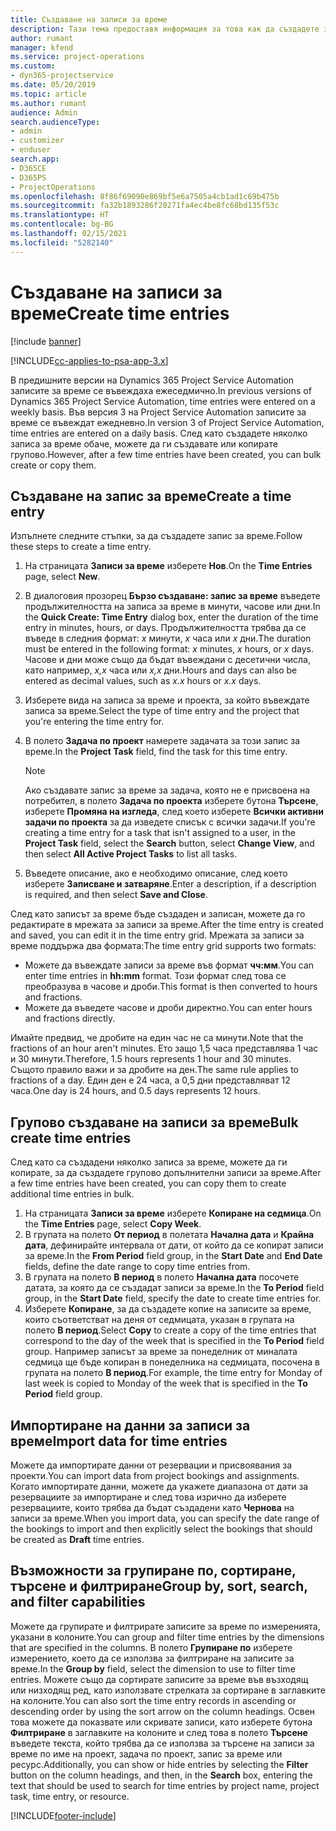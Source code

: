 ```yaml
---
title: Създаване на записи за време
description: Тази тема предоставя информация за това как да създадете записи за време.
author: rumant
manager: kfend
ms.service: project-operations
ms.custom:
- dyn365-projectservice
ms.date: 05/20/2019
ms.topic: article
ms.author: rumant
audience: Admin
search.audienceType:
- admin
- customizer
- enduser
search.app:
- D365CE
- D365PS
- ProjectOperations
ms.openlocfilehash: 8f86f69090e869bf5e6a7505a4cb1ad1c69b475b
ms.sourcegitcommit: fa32b1893286f20271fa4ec4be8fc68bd135f53c
ms.translationtype: HT
ms.contentlocale: bg-BG
ms.lasthandoff: 02/15/2021
ms.locfileid: "5282140"
---
```

# <a name="create-time-entries"></a><span data-ttu-id="2af8b-103">Създаване на записи за време</span><span class="sxs-lookup"><span data-stu-id="2af8b-103">Create time entries</span></span>

[!include [banner](../includes/psa-now-project-operations.md)]

[!INCLUDE[cc-applies-to-psa-app-3.x](../includes/cc-applies-to-psa-app-3x.md)]

<span data-ttu-id="2af8b-104">В предишните версии на Dynamics 365 Project Service Automation записите за време се въвеждаха ежеседмично.</span><span class="sxs-lookup"><span data-stu-id="2af8b-104">In previous versions of Dynamics 365 Project Service Automation, time entries were entered on a weekly basis.</span></span> <span data-ttu-id="2af8b-105">Във версия 3 на Project Service Automation записите за време се въвеждат ежедневно.</span><span class="sxs-lookup"><span data-stu-id="2af8b-105">In version 3 of Project Service Automation, time entries are entered on a daily basis.</span></span> <span data-ttu-id="2af8b-106">След като създадете няколко записа за време обаче, можете да ги създавате или копирате групово.</span><span class="sxs-lookup"><span data-stu-id="2af8b-106">However, after a few time entries have been created, you can bulk create or copy them.</span></span>

## <a name="create-a-time-entry"></a><span data-ttu-id="2af8b-107">Създаване на запис за време</span><span class="sxs-lookup"><span data-stu-id="2af8b-107">Create a time entry</span></span>

<span data-ttu-id="2af8b-108">Изпълнете следните стъпки, за да създадете запис за време.</span><span class="sxs-lookup"><span data-stu-id="2af8b-108">Follow these steps to create a time entry.</span></span>

1. <span data-ttu-id="2af8b-109">На страницата **Записи за време** изберете **Нов**.</span><span class="sxs-lookup"><span data-stu-id="2af8b-109">On the **Time Entries** page, select **New**.</span></span>
2. <span data-ttu-id="2af8b-110">В диалоговия прозорец **Бързо създаване: запис за време** въведете продължителността на записа за време в минути, часове или дни.</span><span class="sxs-lookup"><span data-stu-id="2af8b-110">In the **Quick Create: Time Entry** dialog box, enter the duration of the time entry in minutes, hours, or days.</span></span> <span data-ttu-id="2af8b-111">Продължителността трябва да се въведе в следния формат: *х* минути, *x* часа или *х* дни.</span><span class="sxs-lookup"><span data-stu-id="2af8b-111">The duration must be entered in the following format: *x* minutes, *x* hours, or *x* days.</span></span> <span data-ttu-id="2af8b-112">Часове и дни може също да бъдат въвеждани с десетични числа, като например, *x,x* часа или *x,x* дни.</span><span class="sxs-lookup"><span data-stu-id="2af8b-112">Hours and days can also be entered as decimal values, such as *x.x* hours or *x.x* days.</span></span>
3. <span data-ttu-id="2af8b-113">Изберете вида на записа за време и проекта, за който въвеждате записа за време.</span><span class="sxs-lookup"><span data-stu-id="2af8b-113">Select the type of time entry and the project that you're entering the time entry for.</span></span>
4. <span data-ttu-id="2af8b-114">В полето **Задача по проект** намерете задачата за този запис за време.</span><span class="sxs-lookup"><span data-stu-id="2af8b-114">In the **Project Task** field, find the task for this time entry.</span></span>

    > [!NOTE]
    > <span data-ttu-id="2af8b-115">Ако създавате запис за време за задача, която не е присвоена на потребител, в полето **Задача по проекта** изберете бутона **Търсене**, изберете **Промяна на изгледа**, след което изберете **Всички активни задачи по проекта** за да изведете списък с всички задачи.</span><span class="sxs-lookup"><span data-stu-id="2af8b-115">If you're creating a time entry for a task that isn't assigned to a user, in the **Project Task** field, select the **Search** button, select **Change View**, and then select **All Active Project Tasks** to list all tasks.</span></span>

5. <span data-ttu-id="2af8b-116">Въведете описание, ако е необходимо описание, след което изберете **Записване и затваряне**.</span><span class="sxs-lookup"><span data-stu-id="2af8b-116">Enter a description, if a description is required, and then select **Save and Close**.</span></span>

<span data-ttu-id="2af8b-117">След като записът за време бъде създаден и записан, можете да го редактирате в мрежата за записи за време.</span><span class="sxs-lookup"><span data-stu-id="2af8b-117">After the time entry is created and saved, you can edit it in the time entry grid.</span></span> <span data-ttu-id="2af8b-118">Мрежата за записи за време поддържа два формата:</span><span class="sxs-lookup"><span data-stu-id="2af8b-118">The time entry grid supports two formats:</span></span>

- <span data-ttu-id="2af8b-119">Можете да въвеждате записи за време във формат **чч:мм**.</span><span class="sxs-lookup"><span data-stu-id="2af8b-119">You can enter time entries in **hh:mm** format.</span></span> <span data-ttu-id="2af8b-120">Този формат след това се преобразува в часове и дроби.</span><span class="sxs-lookup"><span data-stu-id="2af8b-120">This format is then converted to hours and fractions.</span></span>
- <span data-ttu-id="2af8b-121">Можете да въведете часове и дроби директно.</span><span class="sxs-lookup"><span data-stu-id="2af8b-121">You can enter hours and fractions directly.</span></span>

<span data-ttu-id="2af8b-122">Имайте предвид, че дробите на един час не са минути.</span><span class="sxs-lookup"><span data-stu-id="2af8b-122">Note that the fractions of an hour aren't minutes.</span></span> <span data-ttu-id="2af8b-123">Ето защо 1,5 часа представлява 1 час и 30 минути.</span><span class="sxs-lookup"><span data-stu-id="2af8b-123">Therefore, 1.5 hours represents 1 hour and 30 minutes.</span></span> <span data-ttu-id="2af8b-124">Същото правило важи и за дробите на ден.</span><span class="sxs-lookup"><span data-stu-id="2af8b-124">The same rule applies to fractions of a day.</span></span> <span data-ttu-id="2af8b-125">Един ден е 24 часа, а 0,5 дни представляват 12 часа.</span><span class="sxs-lookup"><span data-stu-id="2af8b-125">One day is 24 hours, and 0.5 days represents 12 hours.</span></span>

## <a name="bulk-create-time-entries"></a><span data-ttu-id="2af8b-126">Групово създаване на записи за време</span><span class="sxs-lookup"><span data-stu-id="2af8b-126">Bulk create time entries</span></span>

<span data-ttu-id="2af8b-127">След като са създадени няколко записа за време, можете да ги копирате, за да създадете групово допълнителни записи за време.</span><span class="sxs-lookup"><span data-stu-id="2af8b-127">After a few time entries have been created, you can copy them to create additional time entries in bulk.</span></span>

1. <span data-ttu-id="2af8b-128">На страницата **Записи за време** изберете **Копиране на седмица**.</span><span class="sxs-lookup"><span data-stu-id="2af8b-128">On the **Time Entries** page, select **Copy Week**.</span></span>
2. <span data-ttu-id="2af8b-129">В групата на полето **От период** в полетата **Начална дата** и **Крайна дата**, дефинирайте интервала от дати, от който да се копират записи за време.</span><span class="sxs-lookup"><span data-stu-id="2af8b-129">In the **From Period** field group, in the **Start Date** and **End Date** fields, define the date range to copy time entries from.</span></span>
3. <span data-ttu-id="2af8b-130">В групата на полето **В период** в полето **Начална дата** посочете датата, за която да се създадат записи за време.</span><span class="sxs-lookup"><span data-stu-id="2af8b-130">In the **To Period** field group, in the **Start Date** field, specify the date to create time entries for.</span></span>
4. <span data-ttu-id="2af8b-131">Изберете **Копиране**, за да създадете копие на записите за време, които съответстват на деня от седмицата, указан в групата на полето **В период**.</span><span class="sxs-lookup"><span data-stu-id="2af8b-131">Select **Copy** to create a copy of the time entries that correspond to the day of the week that is specified in the **To Period** field group.</span></span> <span data-ttu-id="2af8b-132">Например записът за време за понеделник от миналата седмица ще бъде копиран в понеделника на седмицата, посочена в групата на полето **В период**.</span><span class="sxs-lookup"><span data-stu-id="2af8b-132">For example, the time entry for Monday of last week is copied to Monday of the week that is specified in the **To Period** field group.</span></span>

## <a name="import-data-for-time-entries"></a><span data-ttu-id="2af8b-133">Импортиране на данни за записи за време</span><span class="sxs-lookup"><span data-stu-id="2af8b-133">Import data for time entries</span></span>

<span data-ttu-id="2af8b-134">Можете да импортирате данни от резервации и присвоявания за проекти.</span><span class="sxs-lookup"><span data-stu-id="2af8b-134">You can import data from project bookings and assignments.</span></span> <span data-ttu-id="2af8b-135">Когато импортирате данни, можете да укажете диапазона от дати за резервациите за импортиране и след това изрично да изберете резервациите, които трябва да бъдат създадени като **Чернова** на записи за време.</span><span class="sxs-lookup"><span data-stu-id="2af8b-135">When you import data, you can specify the date range of the bookings to import and then explicitly select the bookings that should be created as **Draft** time entries.</span></span>

## <a name="group-by-sort-search-and-filter-capabilities"></a><span data-ttu-id="2af8b-136">Възможности за групиране по, сортиране, търсене и филтриране</span><span class="sxs-lookup"><span data-stu-id="2af8b-136">Group by, sort, search, and filter capabilities</span></span>

<span data-ttu-id="2af8b-137">Можете да групирате и филтрирате записите за време по измеренията, указани в колоните.</span><span class="sxs-lookup"><span data-stu-id="2af8b-137">You can group and filter time entries by the dimensions that are specified in the columns.</span></span> <span data-ttu-id="2af8b-138">В полето **Групиране по** изберете измерението, което да се използва за филтриране на записите за време.</span><span class="sxs-lookup"><span data-stu-id="2af8b-138">In the **Group by** field, select the dimension to use to filter time entries.</span></span> <span data-ttu-id="2af8b-139">Можете също да сортирате записите за време във възходящ или низходящ ред, като използвате стрелката за сортиране в заглавките на колоните.</span><span class="sxs-lookup"><span data-stu-id="2af8b-139">You can also sort the time entry records in ascending or descending order by using the sort arrow on the column headings.</span></span> <span data-ttu-id="2af8b-140">Освен това можете да показвате или скривате записи, като изберете бутона **Филтриране** в заглавките на колоните и след това в полето **Търсене** въведете текста, който трябва да се използва за търсене на записи за време по име на проект, задача по проект, запис за време или ресурс.</span><span class="sxs-lookup"><span data-stu-id="2af8b-140">Additionally, you can show or hide entries by selecting the **Filter** button on the column headings, and then, in the **Search** box, entering the text that should be used to search for time entries by project name, project task, time entry, or resource.</span></span>


[!INCLUDE[footer-include](../includes/footer-banner.md)]